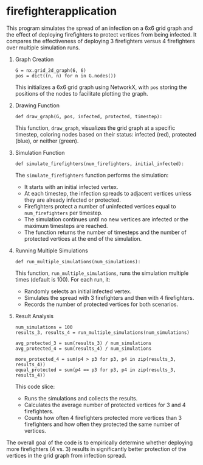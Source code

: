 # firefighterapplication
This program simulates the spread of an infection on a 6x6 grid graph and the effect of deploying firefighters to protect vertices from being infected. It compares the effectiveness of deploying 3 firefighters versus 4 firefighters over multiple simulation runs.
1. Graph Creation
   ```
   G = nx.grid_2d_graph(6, 6)
   pos = dict((n, n) for n in G.nodes())
   ```
   This initializes a 6x6 grid graph using NetworkX, with `pos` storing the positions of the nodes to facilitate plotting the graph.

2. Drawing Function
   ```
   def draw_graph(G, pos, infected, protected, timestep):

   ```
   This function, `draw_graph`, visualizes the grid graph at a specific timestep, coloring nodes based on their status: infected (red), protected (blue), or neither (green).

3. Simulation Function
   ```
   def simulate_firefighters(num_firefighters, initial_infected):
   ```
   The `simulate_firefighters` function performs the simulation:
   - It starts with an initial infected vertex.
   - At each timestep, the infection spreads to adjacent vertices unless they are already infected or protected.
   - Firefighters protect a number of uninfected vertices equal to `num_firefighters` per timestep.
   - The simulation continues until no new vertices are infected or the maximum timesteps are reached.
   - The function returns the number of timesteps and the number of protected vertices at the end of the simulation.

4. Running Multiple Simulations
   ```
   def run_multiple_simulations(num_simulations):
   ```
   This function, `run_multiple_simulations`, runs the simulation multiple times (default is 100). For each run, it:
   - Randomly selects an initial infected vertex.
   - Simulates the spread with 3 firefighters and then with 4 firefighters.
   - Records the number of protected vertices for both scenarios.

5. Result Analysis
   ```
   num_simulations = 100
   results_3, results_4 = run_multiple_simulations(num_simulations)

   avg_protected_3 = sum(results_3) / num_simulations
   avg_protected_4 = sum(results_4) / num_simulations

   more_protected_4 = sum(p4 > p3 for p3, p4 in zip(results_3, results_4))
   equal_protected = sum(p4 == p3 for p3, p4 in zip(results_3, results_4))
   ```
   This code slice:
   - Runs the simulations and collects the results.
   - Calculates the average number of protected vertices for 3 and 4 firefighters.
   - Counts how often 4 firefighters protected more vertices than 3 firefighters and how often they protected the same number of vertices.

The overall goal of the code is to empirically determine whether deploying more firefighters (4 vs. 3) results in significantly better protection of the vertices in the grid graph from infection spread.
